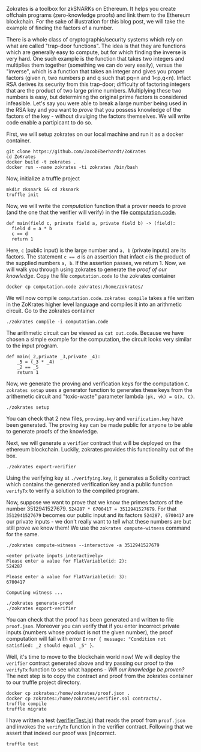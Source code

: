 Zokrates is a toolbox for zkSNARKs on Ethereum. It helps you create offchain programs (zero-knowledge proofs) and link them to the Ethereum blockchain. For the sake of illustration for this blog post, we will take the example of finding the factors of a number.

There is a whole class of cryptographic/security systems which rely on what are called "trap-door functions". The idea is that they are functions which are generally easy to compute, but for which finding the inverse is very hard. One such example is the function that takes two integers and multiplies them together (something we can do very easily), versus the "inverse", which is a function that takes an integer and gives you proper factors (given n, two numbers p and q such that pq=n and 1<p,q<n). Infact RSA derives its security from this trap-door; difficulty of factoring integers that are the product of two large prime numbers. Multiplying these two numbers is easy, but determining the original prime factors is considered infeasible. Let's say you were able to break a large number being used in the RSA key and you want to _prove_ that you possess knowledge of the factors of the key - without divulging the factors themselves. We will write code enable a partipicant to do so.

First, we will setup zokrates on our local machine and run it as a docker container.
```shell
git clone https://github.com/JacobEberhardt/ZoKrates
cd ZoKrates
docker build -t zokrates .
docker run --name zokrates -ti zokrates /bin/bash
```

Now, initialize a truffle project
```shell
mkdir zksnark && cd zksnark
truffle init
```

Now, we will write the _computation_ function that a prover needs to prove (and the one that the verifier will verify) in the file [computation.code](./computation.code).

```
def main(field c, private field a, private field b) -> (field):
  field d = a * b
  c == d
  return 1
```
Here, `c` (public input) is the large number and `a, b` (private inputs) are its factors. The statement `c == d` is an assertion that infact `c` is the product of the supplied numbers `a, b`. If the assertion passes, we return 1. Now, we will walk you through using zokrates to generate the _proof of our knowledge_.
Copy the file `computation.code` to the zokrates container
```shell
docker cp computation.code zokrates:/home/zokrates/
```

We will now compile `computation.code`. `zokrates compile` takes a file written in the ZoKrates higher level language and compiles it into an arithmetic circuit.
Go to the zokrates container
```shell
./zokrates compile -i computation.code
```
The arithmetic circuit can be viewed as `cat out.code`. Because we have chosen a simple example for the computation, the circuit looks very similar to the input program.
```
def main(_2,private _3,private _4):
	_5 = (_3 * _4)
	_2 == _5
	return 1
```

Now, we generate the proving and verification keys for the computation `C`. `zokrates setup` uses a generator function to generates these keys from the arithemetic circuit and "toxic-waste" parameter lambda `(pk, vk) = G(λ, C)`.
```shell
./zokrates setup
```
You can check that 2 new files, `proving.key` and `verification.key` have been generated. The proving key can be made public for anyone to be able to generate proofs of the knowledge.

Next, we will generate a `verifier` contract that will be deployed on the ethereum blockchain. Luckily, zokrates provides this functionality out of the box.
```shell
./zokrates export-verifier
```
Using the verifying key at `./verifying.key`, it generates a Solidity contract which contains the generated verification key and a public function `verifyTx` to verify a solution to the compiled program.

Now, suppose we want to prove that we know the primes factors of the number 3512941527679. `524287 * 6700417 = 3512941527679`. For that `3512941527679` becomes our public input and its factors `524287, 6700417` are our private inputs - we don't really want to tell what these numbers are but still prove we know them! We use the `zokrates compute-witness` command for the same.

```shell
./zokrates compute-witness --interactive -a 3512941527679

<enter private inputs interactively>
Please enter a value for FlatVariable(id: 2):
524287

Please enter a value for FlatVariable(id: 3):
6700417

Computing witness ...

./zokrates generate-proof
./zokrates export-verifier
```
You can check that the proof has been generated and written to file `proof.json`. Moreover you can verify that if you enter incorrect private inputs (numbers whose product is not the given number), the proof computation will fail with error `Error { message: "Condition not satisfied: _2 should equal _5" }`.

Well, it's time to move to the blockchain world now! We will deploy the `verifier` contract generated above and try passing our proof to the `verifyTx` function to see what happens - _Will our knowledge be proven?_
The next step is to copy the contract and proof from the zokrates container to our truffle project directory.
```shell
docker cp zokrates:/home/zokrates/proof.json .
docker cp zokrates:/home/zokrates/verifier.sol contracts/.
truffle compile
truffle migrate
```

I have written a test ([verifierTest.js](./test/verifierTest.js)) that reads the proof from `proof.json` and invokes the `verifyTx` function in the verifier contract. Following that we assert that indeed our proof was (in)correct.

```shell
truffle test
```